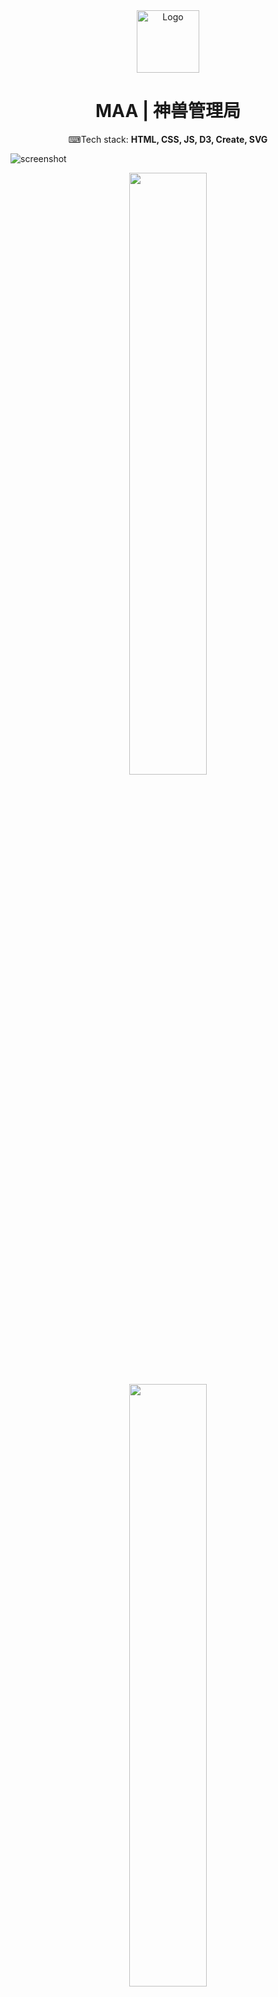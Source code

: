 <div align="center">
  <img alt="Logo" src="https://raw.github.com/JIEJOE-Visual/MAA/main/img/MAA-logo.ico" width="100" />
</div>
<h1 align="center">
  MAA | 神兽管理局
</h1>
<p align="center">
  ⌨Tech stack: <b>HTML, CSS, JS, D3, Create, SVG</b>
</p>

![screenshot](https://raw.github.com/JIEJOE-Visual/MAA/main/img/screenshots/1.png)
<div align="center">
  <div align="space-between">
    <img src="https://raw.github.com/JIEJOE-Visual/MAA/main/img/screenshots/2.png" width="49.7%">
    <img src="https://raw.github.com/JIEJOE-Visual/MAA/main/img/screenshots/3.png" width="49.7%">
    <img src="https://raw.github.com/JIEJOE-Visual/MAA/main/img/screenshots/4.png" width="49.7%">
    <img src="https://raw.github.com/JIEJOE-Visual/MAA/main/img/screenshots/5.png" width="49.7%">
  </div>
</div>

<br>

## 📜 About this project
大学的时候，JIEJOE和我的小组成员用于参加比赛的一个交互网页项目：<br>
MAA是我们所虚构出来的一个管理神兽的虚拟组织，其中的组织成员由中华民间传说里的各种神活人物所构成，<br>
我们希望通过一种对传统文化进行现代化加工的方式、将我们的民间神话，包括其中的人物角色，珍奇异兽，，，<br>
进行一种新式的推广与宣传。

<br>

## ✊️ Support me
如果不懂这个网站怎么交互、或者想了解更多内容的小伙伴可以查看演示视频👇

<a href="https://www.bilibili.com/video/BV1Ka4y1o7aS">
<img src="https://i1.hdslb.com/bfs/archive/fb0f35d758809c9927fa1138a99f5e4f7523232a.jpg" width="40%">
</a>

如果你觉得这个项目还不错的话，欢迎你的**Fork**或**Star**，非常感谢🙇‍

<br>

## 🛠 Set up
1. 整个网页项目使用的是原生WEB技术，没有借助任何开发框架，所以，你可以直接点击MAA_home.html进入网页
2. 由于JIEJOE和我的组员在开发整个网页的时候、技术还很青涩，所以有很多地方的代码逻辑以及功能实现可能并不合理，还请见谅
3. 网页中的主要交互技术使用的是D3和Create，但实际上，现在更合理的应该是用GSAP和Lottie来替代上述技术
4. 由于硬盘损坏问题，工程文件的一部分图片被损坏而无法显示(可能就几张)

<br>

## 🎨 Color reference
| Color    | Hex      | Block
| -------- | ---------| -------------
| Red      | #cf3004  | ![#cf3004](https://placehold.co/15/cf3004/cf3004)
| Yellow   | #f4e10d  | ![#f4e10d](https://placehold.co/15/f4e10d/f4e10d)
| Purple   | #2d0245  | ![#2d0245](https://placehold.co/15/2d0245/2d0245)


